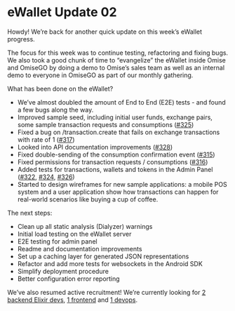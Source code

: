 # eWallet Update 02

Howdy! We’re back for another quick update on this week’s eWallet progress.

The focus for this week was to continue testing, refactoring and fixing bugs. We also took a good chunk of time to “evangelize” the eWallet inside Omise and OmiseGO by doing a demo to Omise’s sales team as well as an internal demo to everyone in OmiseGO as part of our monthly gathering.

What has been done on the eWallet?

* We’ve almost doubled the amount of End to End \(E2E\) tests - and found a few bugs along the way.
* Improved sample seed, including initial user funds, exchange pairs, some sample transaction requests and consumptions \([\#325](https://github.com/omisego/ewallet/pull/325)\)
* Fixed a bug on /transaction.create that fails on exchange transactions with rate of 1 \([\#317](https://github.com/omisego/ewallet/pull/317)\)
* Looked into API documentation improvements \([\#328](https://github.com/omisego/ewallet/pull/328)\)
* Fixed double-sending of the consumption confirmation event \([\#315](https://github.com/omisego/ewallet/pull/315)\)
* Fixed permissions for transaction requests / consumptions \([\#316](https://github.com/omisego/ewallet/pull/316)\)
* Added tests for transactions, wallets and tokens in the Admin Panel \([\#322](https://github.com/omisego/ewallet/pull/322), [\#324](https://github.com/omisego/ewallet/pull/324), [\#326](https://github.com/omisego/ewallet/pull/326)\)
* Started to design wireframes for new sample applications: a mobile POS system and a user application show how transactions can happen for real-world scenarios like buying a cup of coffee.

The next steps:

* Clean up all static analysis \(Dialyzer\) warnings
* Initial load testing on the eWallet server
* E2E testing for admin panel
* Readme and documentation improvements
* Set up a caching layer for generated JSON representations
* Refactor and add more tests for websockets in the Android SDK
* Simplify deployment procedure
* Better configuration error reporting

We’ve also resumed active recruitment! We’re currently looking for [2 backend Elixir devs](https://omise.bamboohr.co.uk/jobs/view.php?id=102), [1 frontend](https://omise.bamboohr.co.uk/jobs/view.php?id=64) and [1 devops](https://omise.bamboohr.co.uk/jobs/view.php?id=79).

